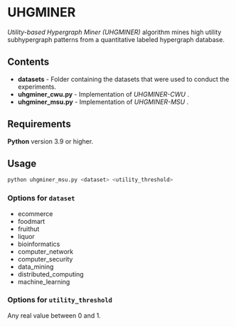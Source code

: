 # UHGMINER

<em> Utility-based Hypergraph Miner (UHGMINER) </em> algorithm mines high utility subhypergraph patterns from a quantitative labeled hypergraph database.

## Contents

- **datasets** - Folder containing the datasets that were used to conduct the experiments.
- **uhgminer_cwu.py** - Implementation of <em> UHGMINER-CWU </em>.
- **uhgminer_msu.py** - Implementation of <em> UHGMINER-MSU </em>.


## Requirements
**Python** version 3.9 or higher.

## Usage
```bash
python uhgminer_msu.py <dataset> <utility_threshold>
```

### Options for `dataset `

- ecommerce
- foodmart
- fruithut
- liquor
- bioinformatics
- computer_network
- computer_security
- data_mining
- distributed_computing
- machine_learning

### Options for `utility_threshold`

Any real value between 0 and 1.
